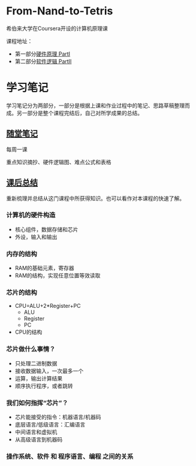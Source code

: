 # From-Nand-to-Tetris
希伯来大学在Coursera开设的计算机原理课

课程地址：
-  第一部分[硬件原理 PartI](https://www.coursera.org/learn/build-a-computer/home/week/1 "跳转Coursera课程页面")
-  第二部分[软件逻辑 PartII](https://www.coursera.org/learn/nand2tetris2/home/welcome "跳转Coursera课程页面")

# 学习笔记

学习笔记分为两部分，一部分是根据上课和作业过程中的笔记、思路草稿整理而成。另一部分是整个课程完结后，自己对所学成果的总结。

## [随堂笔记](/Notes.md "点击去看我的“随堂笔记”") 

每周一课

重点知识摘抄、硬件逻辑图、难点公式和表格

## [课后总结](/Reviews.md "点击去看我的“课后总结”")

重新梳理并总结从这门课程中所获得知识。也可以看作对本课程的快速了解。

### 计算机的硬件构造
- 核心组件，数据存储和芯片
- 外设，输入和输出
### 内存的结构
- RAM的基础元素，寄存器
- RAM的结构，实现任意位置等效读取
### 芯片的结构
- CPU=ALU+2*Register+PC
  - ALU
  - Register
  - PC 
- CPU的结构
### 芯片做什么事情？
- 只处理二进制数据
- 接收数据输入，一次最多一个
- 运算，输出计算结果
- 顺序执行程序，或者跳转
### 我们如何指挥“芯片”？
- 芯片能接受的指令：机器语言/机器码
- 底层语言/低级语言：汇编语言
- 中间语言和虚拟机
- 从高级语言到机器码
### 操作系统、软件 和 程序语言、编程 之间的关系